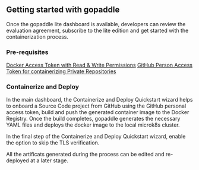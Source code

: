 ## Getting started with gopaddle

Once the gopaddle lite dashboard is available, developers can review the evaluation agreement, subscribe to the lite edition and get started with the containerization process.

### Pre-requisites
[Docker Access Token with Read & Write Permissions](https://www.docker.com/blog/docker-hub-new-personal-access-tokens/)
[GitHub Person Access Token for containerizing Private Repositories](https://docs.github.com/en/authentication/keeping-your-account-and-data-secure/creating-a-personal-access-token)

### Containerize and Deploy

In the main dashboard, the Containerize and Deploy Quickstart wizard helps to onboard a Source Code project from GitHub using the GitHub personal access token, build and push the generated container image to the Docker Registry. Once the build completes, gopaddle generates the necessary YAML files and deploys the docker image to the local microk8s cluster. 

In the final step of the Containerize and Deploy Quickstart wizard, enable the option to skip the TLS verification. 


All the artificats generated during the process can be edited and re-deployed at a later stage.